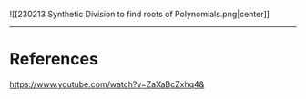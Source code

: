   
![[230213 Synthetic Division to find roots of Polynomials.png|center]]





---
# References
https://www.youtube.com/watch?v=ZaXaBcZxhq4&